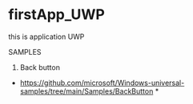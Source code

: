# firstApp_UWP
this is application UWP

SAMPLES
1. Back button
* https://github.com/microsoft/Windows-universal-samples/tree/main/Samples/BackButton *